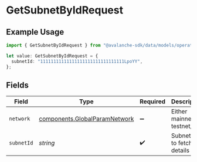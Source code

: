 # GetSubnetByIdRequest

## Example Usage

```typescript
import { GetSubnetByIdRequest } from "@avalanche-sdk/data/models/operations";

let value: GetSubnetByIdRequest = {
  subnetId: "11111111111111111111111111111111LpoYY",
};
```

## Fields

| Field                                                                          | Type                                                                           | Required                                                                       | Description                                                                    | Example                                                                        |
| ------------------------------------------------------------------------------ | ------------------------------------------------------------------------------ | ------------------------------------------------------------------------------ | ------------------------------------------------------------------------------ | ------------------------------------------------------------------------------ |
| `network`                                                                      | [components.GlobalParamNetwork](../../models/components/globalparamnetwork.md) | :heavy_minus_sign:                                                             | Either mainnet or testnet/fuji.                                                | mainnet                                                                        |
| `subnetId`                                                                     | *string*                                                                       | :heavy_check_mark:                                                             | Subnet ID to fetch details for                                                 | 11111111111111111111111111111111LpoYY                                          |